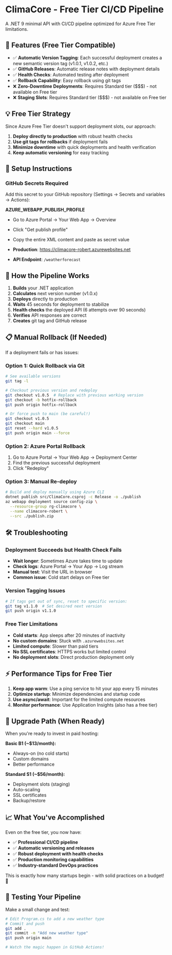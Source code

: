 # ClimaCore - Free Tier CI/CD Pipeline

A .NET 9 minimal API with CI/CD pipeline optimized for Azure Free Tier limitations.

## 🚀 Features (Free Tier Compatible)

- ✅ **Automatic Version Tagging**: Each successful deployment creates a new semantic version tag (v1.0.1, v1.0.2, etc.)
- ✅ **GitHub Releases**: Automatic release notes with deployment details  
- ✅ **Health Checks**: Automated testing after deployment
- ✅ **Rollback Capability**: Easy rollback using git tags
- ❌ **Zero-Downtime Deployments**: Requires Standard tier ($$$) - not available on Free tier
- ❌ **Staging Slots**: Requires Standard tier ($$$) - not available on Free tier

## 💡 Free Tier Strategy

Since Azure Free Tier doesn't support deployment slots, our approach:

1. **Deploy directly to production** with robust health checks
2. **Use git tags for rollbacks** if deployment fails
3. **Minimize downtime** with quick deployments and health verification
4. **Keep automatic versioning** for easy tracking

## 🔧 Setup Instructions

### GitHub Secrets Required
Add this secret to your GitHub repository (Settings → Secrets and variables → Actions):

**AZURE_WEBAPP_PUBLISH_PROFILE**
- Go to Azure Portal → Your Web App → Overview  
- Click "Get publish profile"
- Copy the entire XML content and paste as secret value

- **Production**: https://climacore-robert.azurewebsites.net
- **API Endpoint**: `/weatherforecast`

## 🔄 How the Pipeline Works

1. **Builds** your .NET application
2. **Calculates** next version number (v1.0.x)  
3. **Deploys** directly to production
4. **Waits** 45 seconds for deployment to stabilize
5. **Health checks** the deployed API (6 attempts over 90 seconds)
6. **Verifies** API responses are correct
7. **Creates** git tag and GitHub release

## 📋 Manual Rollback (If Needed)

If a deployment fails or has issues:

### Option 1: Quick Rollback via Git
```bash
# See available versions
git tag -l

# Checkout previous version and redeploy
git checkout v1.0.5  # Replace with previous working version
git checkout -b hotfix-rollback
git push origin hotfix-rollback

# Or force push to main (be careful!)
git checkout v1.0.5
git checkout main
git reset --hard v1.0.5
git push origin main --force
```

### Option 2: Azure Portal Rollback
1. Go to Azure Portal → Your Web App → Deployment Center
2. Find the previous successful deployment
3. Click "Redeploy"

### Option 3: Manual Re-deploy
```bash
# Build and deploy manually using Azure CLI
dotnet publish src/ClimaCore.csproj -c Release -o ./publish
az webapp deployment source config-zip \
  --resource-group rg-climacore \
  --name climacore-robert \
  --src ./publish.zip
```

## 🛠️ Troubleshooting

### Deployment Succeeds but Health Check Fails
- **Wait longer**: Sometimes Azure takes time to update
- **Check logs**: Azure Portal → Your App → Log stream
- **Manual test**: Visit the URL in browser
- **Common issue**: Cold start delays on Free tier

### Version Tagging Issues
```bash
# If tags get out of sync, reset to specific version:
git tag v1.1.0  # Set desired next version
git push origin v1.1.0
```

### Free Tier Limitations
- **Cold starts**: App sleeps after 20 minutes of inactivity
- **No custom domains**: Stuck with `.azurewebsites.net`
- **Limited compute**: Slower than paid tiers
- **No SSL certificates**: HTTPS works but limited control
- **No deployment slots**: Direct production deployment only

## ⚡ Performance Tips for Free Tier

1. **Keep app warm**: Use a ping service to hit your app every 15 minutes
2. **Optimize startup**: Minimize dependencies and startup code
3. **Use async/await**: Important for the limited compute resources
4. **Monitor performance**: Use Application Insights (also has a free tier)

## 🎯 Upgrade Path (When Ready)

When you're ready to invest in paid hosting:

**Basic B1 (~$13/month):**
- Always-on (no cold starts)
- Custom domains
- Better performance

**Standard S1 (~$56/month):**
- Deployment slots (staging)
- Auto-scaling
- SSL certificates
- Backup/restore

## 📈 What You've Accomplished

Even on the free tier, you now have:
- ✅ **Professional CI/CD pipeline**
- ✅ **Automatic versioning and releases**  
- ✅ **Robust deployment with health checks**
- ✅ **Production monitoring capabilities**
- ✅ **Industry-standard DevOps practices**

This is exactly how many startups begin - with solid practices on a budget! 🚀

## 🔄 Testing Your Pipeline

Make a small change and test:

```bash
# Edit Program.cs to add a new weather type
# Commit and push
git add .
git commit -m "Add new weather type"
git push origin main

# Watch the magic happen in GitHub Actions!
```